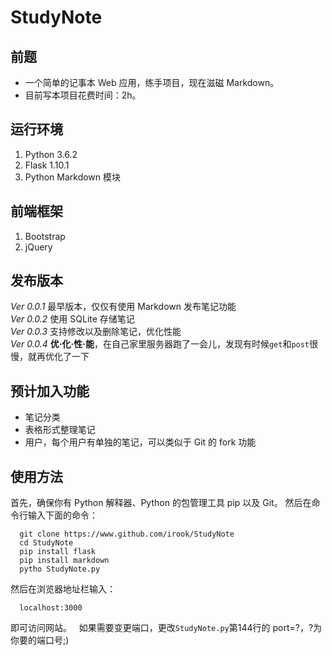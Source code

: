 # StudyNote
## 前题
* 一个简单的记事本 Web 应用，练手项目，现在滋磁 Markdown。
* 目前写本项目花费时间：2h。

## 运行环境
1. Python 3.6.2
2. Flask 1.10.1
3. Python Markdown 模块

## 前端框架
1. Bootstrap
2. jQuery

## 发布版本
*Ver 0.0.1* 最早版本，仅仅有使用 Markdown 发布笔记功能  
*Ver 0.0.2* 使用 SQLite 存储笔记  
*Ver 0.0.3* 支持修改以及删除笔记，优化性能  
*Ver 0.0.4* **优·化·性·能**，在自己家里服务器跑了一会儿，发现有时候`get`和`post`很慢，就再优化了一下

## 预计加入功能
- 笔记分类
- 表格形式整理笔记
- 用户，每个用户有单独的笔记，可以类似于 Git 的 fork 功能

## 使用方法
首先，确保你有 Python 解释器、Python 的包管理工具 pip 以及 Git。
然后在命令行输入下面的命令：
```
  git clone https://www.github.com/irook/StudyNote
  cd StudyNote
  pip install flask
  pip install markdown
  pytho StudyNote.py
```
然后在浏览器地址栏输入：
```
  localhost:3000
```
即可访问网站。  
如果需要变更端口，更改`StudyNote.py`第144行的 port=?，?为你要的端口号;)
